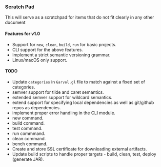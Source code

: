 ### Scratch Pad

This will serve as a scratchpad for items that do not fit clearly in any other document


#### Features for v1.0

  * Support for `new`, `clean`, `build`, `run` for basic projects.
  * CLI support for the above features.
  * Implement a strict semantic versioning grammar.
  * Linux/macOS only support.
  
  
#### TODO

 * Update `categories` in `Garvel.gl` file to match against a fixed set of categories.
 * semver support for tilde and caret semantics.
 * extended semver support for wildcard semantics.
 * extend support for specifying local dependencies as well as git/github repos as dependencies.
 * implement proper error handling in the CLI module.
 * new command.
 * build command.
 * test command.
 * run commmand.
 * clean command.
 * bench command.
 * Create and store SSL certificate for downloading external artifacts.
 * Update build scripts to handle proper targets - build, clean, test, deploy (generate JAR). 
   